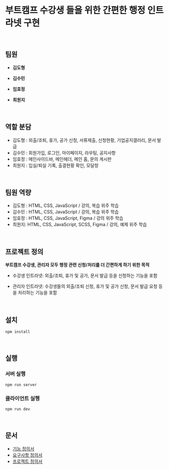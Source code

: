 # 부트캠프 수강생 들을 위한 간편한 행정 인트라넷 구현
<br>

## 팀원

- **김도형**
  
- **김수민**
  
- **임효정**
  
- **최원지**

<br>

## 역할 분담
- 김도형 : 외출/조퇴, 휴가, 공가 신청, 서류제출, 신청현황, 기업공지갤러리, 문서 발급
- 김수민 : 회원가입, 로그인, 마이페이지, 라우팅, 공지사항
- 임효정 : 메인사이드바, 메인헤더, 메인 홈, 문의 게시판
- 최원지 : 입실/퇴실 기록, 출결현황 확인, 모달창
  
<br>

## 팀원 역량
- 김도형 : HTML, CSS, JavaScript / 강의, 복습 위주 학습
- 김수민 : HTML, CSS, JavaScript / 강의, 복습 위주 학습
- 임효정 : HTML, CSS, JavaScript, Figma / 강의 위주 학습
- 최원지:  HTML, CSS, JavaScript, SCSS, Figma / 강의, 예제 위주 학습

<br>

## 프로젝트 정의


**부트캠프 수강생, 관리자 모두 행정 관련 신청/처리를 더 간편하게 하기 위한 목적**


- 수강생 인트라넷: 외출/조퇴, 휴가 및 공가, 문서 발급 등을 신청하는 기능을 포함
  
- 관리자 인트라넷: 수강생들의 외출/조퇴 신청, 휴가 및 공가 신청, 문서 발급 요청 등을 처리하는 기능을 포함

<br>


## 설치

```
npm install
```

<br>


## 실행


### 서버 실행

```
npm run server 
```

### 클라이언트 실행

```
npm run dev 
```

<br>

## 문서


- [기능 정의서](https://github.com/Dev-FE-1/Toy_Project_Team-4/blob/main/design/%EA%B8%B0%EB%8A%A5%20%EC%A0%95%EC%9D%98%EC%84%9C.md)
- [요구사항 정의서](https://github.com/Dev-FE-1/Toy_Project_Team-4/blob/main/design/%EC%9A%94%EA%B5%AC%EC%82%AC%ED%95%AD%20%EC%A0%95%EC%9D%98%EC%84%9C.md)
- [프로젝트 정의서](https://github.com/Dev-FE-1/Toy_Project_Team-4/blob/main/design/%ED%94%84%EB%A1%9C%EC%A0%9D%ED%8A%B8%20%EC%A0%95%EC%9D%98%EC%84%9C.md)

